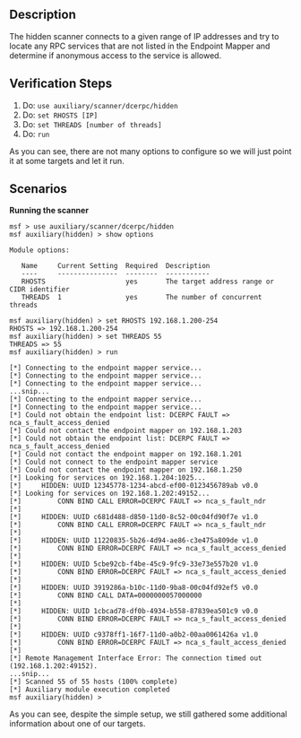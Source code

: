## Description

The hidden scanner connects to a given range of IP addresses and try to locate any RPC services that are not listed in the Endpoint Mapper and determine if anonymous access to the service is allowed.

## Verification Steps

1. Do: ```use auxiliary/scanner/dcerpc/hidden```
2. Do: ```set RHOSTS [IP]```
3. Do: ```set THREADS [number of threads]```
4. Do: ```run```

As you can see, there are not many options to configure so we will just point it at some targets and let it run.

## Scenarios

**Running the scanner**
```
msf > use auxiliary/scanner/dcerpc/hidden 
msf auxiliary(hidden) > show options

Module options:

   Name     Current Setting  Required  Description
   ----     ---------------  --------  -----------
   RHOSTS                    yes       The target address range or CIDR identifier
   THREADS  1                yes       The number of concurrent threads

msf auxiliary(hidden) > set RHOSTS 192.168.1.200-254
RHOSTS => 192.168.1.200-254
msf auxiliary(hidden) > set THREADS 55
THREADS => 55
msf auxiliary(hidden) > run

[*] Connecting to the endpoint mapper service...
[*] Connecting to the endpoint mapper service...
[*] Connecting to the endpoint mapper service...
...snip...
[*] Connecting to the endpoint mapper service...
[*] Connecting to the endpoint mapper service...
[*] Could not obtain the endpoint list: DCERPC FAULT => nca_s_fault_access_denied
[*] Could not contact the endpoint mapper on 192.168.1.203
[*] Could not obtain the endpoint list: DCERPC FAULT => nca_s_fault_access_denied
[*] Could not contact the endpoint mapper on 192.168.1.201
[*] Could not connect to the endpoint mapper service
[*] Could not contact the endpoint mapper on 192.168.1.250
[*] Looking for services on 192.168.1.204:1025...
[*] 	HIDDEN: UUID 12345778-1234-abcd-ef00-0123456789ab v0.0
[*] Looking for services on 192.168.1.202:49152...
[*] 		CONN BIND CALL ERROR=DCERPC FAULT => nca_s_fault_ndr 
[*] 
[*] 	HIDDEN: UUID c681d488-d850-11d0-8c52-00c04fd90f7e v1.0
[*] 		CONN BIND CALL ERROR=DCERPC FAULT => nca_s_fault_ndr 
[*] 
[*] 	HIDDEN: UUID 11220835-5b26-4d94-ae86-c3e475a809de v1.0
[*] 		CONN BIND ERROR=DCERPC FAULT => nca_s_fault_access_denied 
[*] 
[*] 	HIDDEN: UUID 5cbe92cb-f4be-45c9-9fc9-33e73e557b20 v1.0
[*] 		CONN BIND ERROR=DCERPC FAULT => nca_s_fault_access_denied 
[*] 
[*] 	HIDDEN: UUID 3919286a-b10c-11d0-9ba8-00c04fd92ef5 v0.0
[*] 		CONN BIND CALL DATA=0000000057000000 
[*] 
[*] 	HIDDEN: UUID 1cbcad78-df0b-4934-b558-87839ea501c9 v0.0
[*] 		CONN BIND ERROR=DCERPC FAULT => nca_s_fault_access_denied 
[*] 
[*] 	HIDDEN: UUID c9378ff1-16f7-11d0-a0b2-00aa0061426a v1.0
[*] 		CONN BIND ERROR=DCERPC FAULT => nca_s_fault_access_denied 
[*] 
[*] Remote Management Interface Error: The connection timed out (192.168.1.202:49152).
...snip...
[*] Scanned 55 of 55 hosts (100% complete)
[*] Auxiliary module execution completed
msf auxiliary(hidden) >
```

As you can see, despite the simple setup, we still gathered some additional information about one of our targets.
